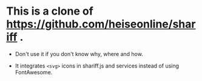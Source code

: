# This is a clone of https://github.com/heiseonline/shariff .

- Don't use it if you don't know why, where and how.

- It integrates `<svg>` icons in shariff.js and services instead of using FontAwesome.
